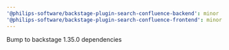 ```yaml
---
'@philips-software/backstage-plugin-search-confluence-backend': minor
'@philips-software/backstage-plugin-search-confluence-frontend': minor
---
```


Bump to backstage 1.35.0 dependencies
